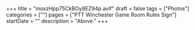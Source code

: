 +++
title = "moxzHpp75CkBOy8EZ94p.avif"
draft = false
tags = ["Photos"]
categories = [""]
pages = ["PTT Winchester Game Room Rules Sign"]
startDate = ""
description = "Above."
+++
